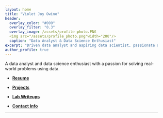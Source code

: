 ```yaml
---
layout: home
title: "Violet Joy Owino"
header:
  overlay_color: "#000"
  overlay_filter: "0.3"
  overlay_image: /assets/profile photo.PNG
  <img src="/assets/profile_photo.png"width="200"/>
  caption: "Data Analyst & Data Science Enthusiast"
excerpt: "Driven data analyst and aspiring data scientist, passionate about innovation, continuous learning, and delivering impactful insights through data."
author_profile: true
---
```

 A data analyst and data science enthusiast with a passion for solving real-world problems using data. 
- **[Resume](resume)**
   
- **[Projects](projects)**
   
- **[Lab Writeups](labs)**
- **[Contact Info](contact)**


---
